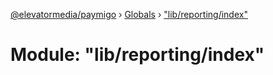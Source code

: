 [@elevatormedia/paymigo](../README.md) › [Globals](../globals.md) › ["lib/reporting/index"](_lib_reporting_index_.md)

# Module: "lib/reporting/index"
